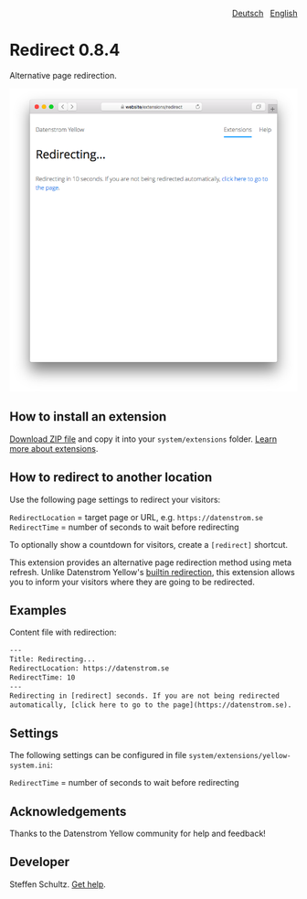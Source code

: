 <p align="right"><a href="README-de.md">Deutsch</a> &nbsp; <a href="README.md">English</a></p>

# Redirect 0.8.4

Alternative page redirection.

<p align="center"><img src="redirect-screenshot.png?raw=true" alt="Screenshot"></p>

## How to install an extension

[Download ZIP file](https://github.com/datenstrom/yellow-extensions/raw/main/downloads/redirect.zip) and copy it into your `system/extensions` folder. [Learn more about extensions](https://github.com/annaesvensson/yellow-update).

## How to redirect to another location

Use the following page settings to redirect your visitors:

`RedirectLocation` = target page or URL, e.g. `https://datenstrom.se`  
`RedirectTime` = number of seconds to wait before redirecting  

To optionally show a countdown for visitors, create a `[redirect]` shortcut. 

This extension provides an alternative page redirection method using meta refresh. Unlike Datenstrom Yellow's [builtin redirection](https://github.com/annaesvensson/yellow-core), this extension allows you to inform your visitors where they are going to be redirected. 

## Examples

Content file with redirection:

```
---
Title: Redirecting...
RedirectLocation: https://datenstrom.se
RedirectTime: 10
---
Redirecting in [redirect] seconds. If you are not being redirected automatically, [click here to go to the page](https://datenstrom.se).
```

## Settings

The following settings can be configured in file `system/extensions/yellow-system.ini`:

`RedirectTime` = number of seconds to wait before redirecting  

## Acknowledgements

Thanks to the Datenstrom Yellow community for help and feedback!

## Developer

Steffen Schultz. [Get help](https://datenstrom.se/yellow/help/).
